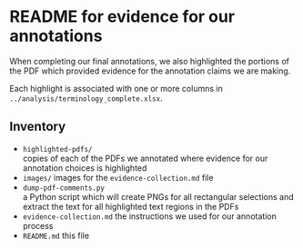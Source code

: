 # README for evidence for our annotations

When completing our final annotations, we also highlighted the portions of the PDF which provided evidence for the annotation claims we are making.

Each highlight is associated with one or more columns in `../analysis/terminology_complete.xlsx`.

## Inventory

* `highlighted-pdfs/`  
  copies of each of the PDFs we annotated where evidence for our annotation choices is highlighted
* `images/`
  images for the `evidence-collection.md` file
* `dump-pdf-comments.py`  
  a Python script which will create PNGs for all rectangular selections and extract the text for all highlighted text regions in the PDFs
* `evidence-collection.md`
  the instructions we used for our annotation process
* `README.md`
  this file
